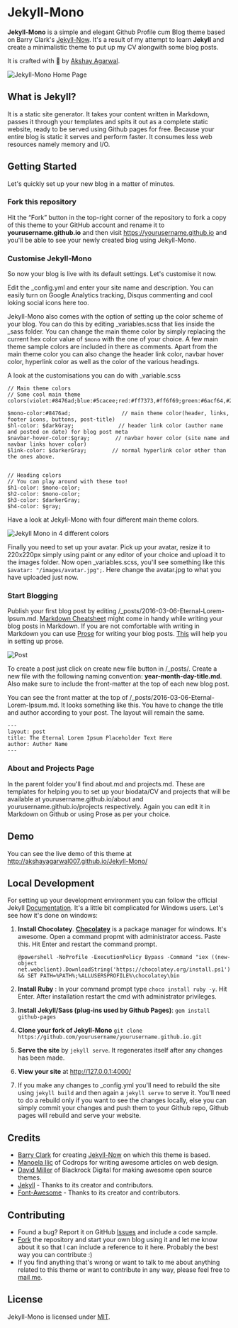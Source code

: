 # Jekyll-Mono

**Jekyll-Mono** is a simple and elegant Github Profile cum Blog theme based on Barry Clark's [Jekyll-Now](https://github.com/barryclark/jekyll-now). It's a result of my attempt to learn **Jekyll** and create a minimalistic theme to put up my CV alongwith some blog posts.

It is crafted with 💙 by [Akshay Agarwal](https://github.com/AkshayAgarwal007).

![Jekyll-Mono Home Page](/images/ss.png)


## What is Jekyll?

It is a static site generator. It takes your content written in Markdown, passes it through your templates and spits it out as a complete static website, ready to be served using Github pages for free.
Because your entire blog is static it serves and perform faster. It consumes less web resources namely memory and I/O.

## Getting Started

Let's quickly set up your new blog in a matter of minutes.

### Fork this repository

Hit the “Fork” button in the top-right corner of the repository to fork a copy of this theme to your GitHub account and rename it to **yourusername.github.io** and then visit https://yourusername.github.io and you'll be able to see your newly created blog using Jekyll-Mono.

### Customise Jekyll-Mono

So now your blog is live with its default settings. Let's customise it now.

Edit the _config.yml and enter your site name and description. You can easily turn on Google Analytics tracking, Disqus commenting and cool loking social icons here too.

Jekyll-Mono also comes with the option of setting up the color scheme of your blog. You can do this by editing _variables.scss that lies inside the _sass folder. You can change the main theme color by simply replacing the current hex color value of `$mono` with the one of your choice. A few main theme sample colors are included in there as comments. Apart from the main theme color you can also change the header link color, navbar hover color, hyperlink color as well as the color of the various headings.

A look at the customisations you can do with _variable.scss

```
// Main theme colors 
// Some cool main theme colors(violet:#8476ad;blue:#5cacee;red:#ff7373,#ff6f69;green:#6acf64,#2ddbb3;orange:#ffa268)

$mono-color:#8476ad;                // main theme color(header, links, footer icons, buttons, post-title)
$hl-color: $darkGray;              // header link color (author name and posted on date) for blog post meta 
$navbar-hover-color:$gray;        // navbar hover color (site name and navbar links hover color)
$link-color: $darkerGray;        // normal hyperlink color other than the ones above.


// Heading colors
// You can play around with these too!
$h1-color: $mono-color;
$h2-color: $mono-color; 
$h3-color: $darkerGray; 
$h4-color: $gray;
``` 
Have a look at Jekyll-Mono with four different main theme colors.
 
![Jekyll Mono in 4 different colors](/images/ss-color.png)

Finally you need to set up your avatar. Pick up your avatar, resize it to 220x220px simply using paint or any editor of your choice and upload it to the images folder. Now open _variables.scss, you'll see something like this `$avatar: "/images/avatar.jpg";`. Here change the avatar.jpg to what you have uploaded just now.


### Start Blogging

Publish your first blog post by editing /_posts/2016-03-06-Eternal-Lorem-Ipsum.md. [Markdown Cheatsheet](https://github.com/adam-p/markdown-here/wiki/Markdown-Cheatsheet) might come in handy while writing your blog posts in Markdown. If you are not comfortable with writing in Markdown you can use [Prose](http://prose.io/) for writing your blog posts. [This](https://developmentseed.org/blog/2012/june/25/prose-a-content-editor-for-github/s) will help you in setting up prose.

![Post](/images/post.PNG)

To create a post just click on create new file button in /_posts/. Create a new file with the following naming convention: **year-month-day-title.md**. Also make sure to include the front-matter at the top of each new blog post.

You can see the front matter at the top of /_posts/2016-03-06-Eternal-Lorem-Ipsum.md. It looks something like this. You have to change the title and author according to your post. The layout will remain the same.

```
--- 
layout: post
title: The Eternal Lorem Ipsum Placeholder Text Here
author: Author Name
---

```

### About and Projects Page

In the parent folder you'll find about.md and projects.md. These are templates for helping you to set up your biodata/CV and projects that will be available at yourusername.github.io/about and yourusername.github.io/projects respectively. Again you can edit it in Markdown on Github or using Prose as per your choice.


## Demo

You can see the live demo of this theme at http://akshayagarwal007.github.io/Jekyll-Mono/

## Local Development

For setting up your development environment you can follow the official Jekyll [Documentation](https://jekyllrb.com/docs/installation/). It's a little bit complicated for Windows users. Let's see how it's done on windows:

1. **Install Chocolatey**. **[Chocolatey](https://chocolatey.org)** is a package manager for windows. It's awesome. 
   Open a command propmt with administrator access. Paste this. Hit Enter and restart the command prompt.
   
   ```
   @powershell -NoProfile -ExecutionPolicy Bypass -Command "iex ((new-object net.webclient).DownloadString('https://chocolatey.org/install.ps1'))" && SET PATH=%PATH%;%ALLUSERSPROFILE%\chocolatey\bin
   
   ```

2. **Install Ruby** : In your command prompt type `choco install ruby -y`.
 Hit Enter. After installation restart the cmd with administrator privileges.

3. **Install Jekyll/Sass (plug-ins used by Github Pages)**: `gem install github-pages`

4. **Clone your fork of Jekyll-Mono** `git clone https://github.com/yourusername/yourusername.github.io.git`

5. **Serve the site** by `jekyll serve`. It regenerates itself after any changes has been made.

6. **View your site** at http://127.0.0.1:4000/

7. If you make any changes to _config.yml you'll need to rebuild the site using `jekyll build` and then again a `jekyll serve` to serve it. You'll need to do a rebuild only if you want to see the changes locally, else you can simply commit your changes and push them to your Github repo, Github pages will rebuild and serve your website.

## Credits

* [Barry Clark](https://github.com/barryclark) for creating [Jekyll-Now](https://github.com/barryclark/jekyll-now) on which this theme is based.
* [Manoela Ilic](https://github.com/crnacura) of Codrops for writing awesome articles on web design.
* [David Miller](https://github.com/davidtmiller) of Blackrock Digital for making awesome open source themes.
* [Jekyll](https://github.com/jekyll/jekyll) - Thanks to its creator and contributors.
* [Font-Awesome](http://fontawesome.io) - Thanks to its creator and contributors.

## Contributing

* Found a bug? Report it on GitHub [Issues](https://github.com/AkshayAgarwal007/Jekyll-Mono/issues) and include a code sample.
* [Fork](https://github.com/AkshayAgarwal007/Jekyll-Mono) the repository and start your own blog using it and let me know about it so that I can include a reference to it here. Probably the best way you can contribute :)
* If you find anything that's wrong or want to talk to me about anything related to this theme or want to contribute in any way, please feel free to [mail me](mailto:agarwal.akshay.akshay8@gmail.com).

## License

Jekyll-Mono is licensed under [MIT](https://github.com/AkshayAgarwal007/Jekyll-Mono/blob/master/LICENSE.txt).










  
